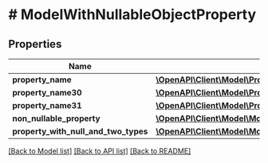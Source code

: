 # # ModelWithNullableObjectProperty

## Properties

Name | Type | Description | Notes
------------ | ------------- | ------------- | -------------
**property_name** | [**\OpenAPI\Client\Model\PropertyType**](PropertyType.md) |  | [optional]
**property_name30** | [**\OpenAPI\Client\Model\PropertyType**](PropertyType.md) |  | [optional]
**property_name31** | [**\OpenAPI\Client\Model\PropertyType**](PropertyType.md) |  | [optional]
**non_nullable_property** | [**\OpenAPI\Client\Model\ModelWithNullableObjectPropertyNonNullableProperty**](ModelWithNullableObjectPropertyNonNullableProperty.md) |  | [optional]
**property_with_null_and_two_types** | [**\OpenAPI\Client\Model\ModelWithNullableObjectPropertyPropertyWithNullAndTwoTypes**](ModelWithNullableObjectPropertyPropertyWithNullAndTwoTypes.md) |  | [optional]

[[Back to Model list]](../../README.md#models) [[Back to API list]](../../README.md#endpoints) [[Back to README]](../../README.md)
